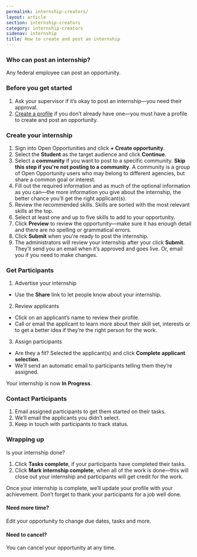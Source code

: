 ```yaml
---
permalink: internship-creators/
layout: article
section: internship-creators
category: internship-creators
sidenav: internship
title: How to create and post an internship
---
```


### Who can post an internship?
Any federal employee can post an opportunity.


### Before you get started

1. Ask your supervisor if it’s okay to post an internship—you need their approval.
2. [Create a profile](../profile/) if you don’t already have one—you must have a profile to create and post an opportunity.

### Create your internship

1. Sign into Open Opportunities and click **+ Create opportunity**.
2. Select the **Student** as the target audience and click **Continue**.
3. Select a **community** if you want to post to a specific community. **Skip this step if you're not posting to a community**. A community is a group of Open Opportunity users who may belong to different agencies, but share a common goal or interest.
4. Fill out the required information and as much of the optional information as you can—the more information you give about the internship, the better chance you'll get the right applicant(s).
5. Review the recommended skills. Skills are sorted with the most relevant skills at the top.
6. Select at least one and up to five skills to add to your opportunity.
7. Click **Preview** to review the opportunity—make sure it has enough detail and there are no spelling or grammatical errors.
8. Click **Submit** when you're ready to post the internship.
9. The administrators will review your internship after your click **Submit**. They’ll send you an email when it’s approved and goes live. Or, email you if you need to make changes.

### Get Participants

1. Advertise your internship

- Use the **Share** link to let people know about your internship.

2. Review applicants

- Click on an applicant’s name to review their profile.
- Call or email the applicant to learn more about their skill set, interests or to get a better idea if they’re the right person for the work.

3. Assign participants

- Are they a fit? Selected the applicant(s) and click **Complete applicant selection**.
- We'll send an automatic email to participants telling them they’re assigned.

Your internship is now **In Progress**.

### Contact Participants

1. Email assigned participants to get them started on their tasks.
2. We’ll email the applicants you didn’t select.
3. Keep in touch with participants to track status.

### Wrapping up

Is your internship done?

1. Click **Tasks complete**, if your participants have completed their tasks.
2. Click **Mark internship complete**, when all of the work is done—this will close out your internship and participants will get credit for the work.

Once your internship is complete, we’ll update your profile with your achievement. Don’t forget to thank your participants for a job well done.

#### Need more time?

Edit your opportunity to change due dates, tasks and more.

#### Need to cancel?

You can cancel your opportunity at any time.
